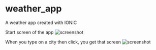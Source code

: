 # weather_app
A weather app created with IONIC

Start screen of the app
![screenshot](http://i.imgur.com/y7ubdNL.png)

When you type on a city then click, you get that screen
![screenshot](http://i.imgur.com/3i97t4s.png)
